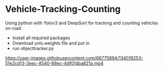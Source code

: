# Vehicle-Tracking-Counting
Using python with Yolov3 and DeepSort for tracking and counting vehicles on road.

- Install all required packages
- Download yolo.weights file and put in 
- run objecttracker.py

https://user-images.githubusercontent.com/66775894/134019253-51e2cd13-3eec-4540-88ec-4df01dba821a.mp4
